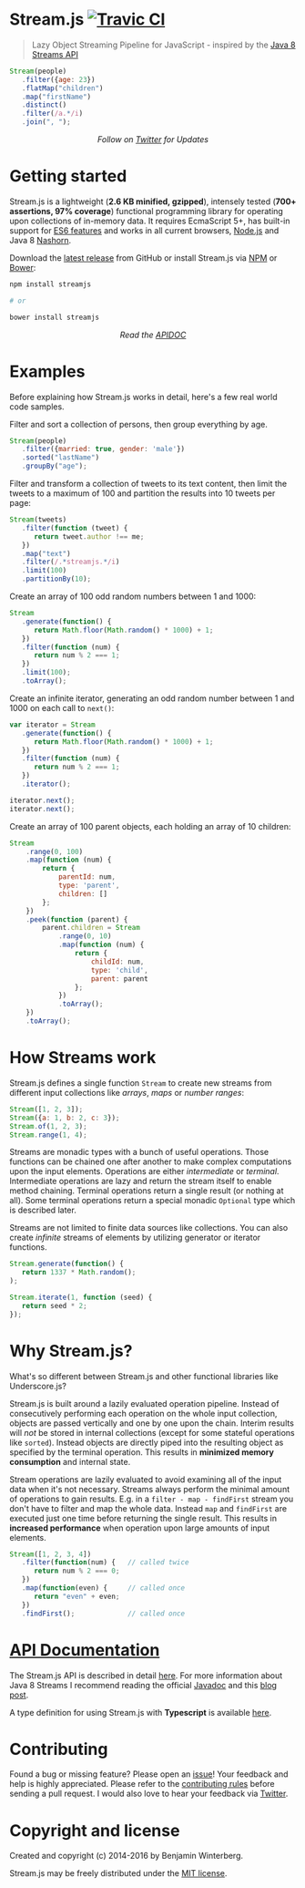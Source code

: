 Stream.js [![Travic CI](https://travis-ci.org/winterbe/streamjs.svg?branch=master)](https://travis-ci.org/winterbe/streamjs)
========================

> Lazy Object Streaming Pipeline for JavaScript - inspired by the [Java 8 Streams API](http://winterbe.com/posts/2014/07/31/java8-stream-tutorial-examples/)

```js
Stream(people)
   .filter({age: 23})
   .flatMap("children")
   .map("firstName")
   .distinct()
   .filter(/a.*/i)
   .join(", ");
```

<p align="center">
   <i>Follow on <a href="https://twitter.com/benontherun">Twitter</a> for Updates</i>
</p>

# Getting started

Stream.js is a lightweight (**2.6 KB minified, gzipped**), intensely tested (**700+ assertions, 97% coverage**) functional programming library for operating upon collections of in-memory data. It requires EcmaScript 5+, has built-in support for [ES6 features](https://github.com/lukehoban/es6features) and works in all current browsers, [Node.js](http://nodejs.org/) and Java 8 [Nashorn](http://openjdk.java.net/projects/nashorn/).

Download the [latest release](https://github.com/winterbe/streamjs/releases) from GitHub or install Stream.js via [NPM](https://www.npmjs.com/package/streamjs) or [Bower](http://bower.io/):

```bash
npm install streamjs

# or

bower install streamjs
```

<p align="center">
   <i>Read the <a href="https://github.com/winterbe/streamjs/blob/master/APIDOC.md">APIDOC</a></i>
</p>

# Examples

Before explaining how Stream.js works in detail, here's a few real world code samples.

Filter and sort a collection of persons, then group everything by age.

```js
Stream(people)
   .filter({married: true, gender: 'male'})
   .sorted("lastName")
   .groupBy("age");
```

Filter and transform a collection of tweets to its text content, then limit the tweets to a maximum of 100 and partition the results into 10 tweets per page:

```js
Stream(tweets)
   .filter(function (tweet) {
      return tweet.author !== me;
   })
   .map("text")
   .filter(/.*streamjs.*/i)
   .limit(100)
   .partitionBy(10);
```

Create an array of 100 odd random numbers between 1 and 1000:

```js
Stream
   .generate(function() {
      return Math.floor(Math.random() * 1000) + 1;
   })
   .filter(function (num) {
      return num % 2 === 1;
   })
   .limit(100);
   .toArray();
```

Create an infinite iterator, generating an odd random number between 1 and 1000 on each call to `next()`:

```js
var iterator = Stream
   .generate(function() {
      return Math.floor(Math.random() * 1000) + 1;
   })
   .filter(function (num) {
      return num % 2 === 1;
   })
   .iterator();

iterator.next();
iterator.next();
```

Create an array of 100 parent objects, each holding an array of 10 children:

```js
Stream
    .range(0, 100)
    .map(function (num) {
        return {
            parentId: num,
            type: 'parent',
            children: []
        };
    })
    .peek(function (parent) {
        parent.children = Stream
            .range(0, 10)
            .map(function (num) {
                return {
                    childId: num,
                    type: 'child',
                    parent: parent
                };
            })
            .toArray();
    })
    .toArray();
```

# How Streams work

Stream.js defines a single function `Stream` to create new streams from different input collections like _arrays_, _maps_ or _number ranges_:

```js
Stream([1, 2, 3]);
Stream({a: 1, b: 2, c: 3});
Stream.of(1, 2, 3);
Stream.range(1, 4);
```

Streams are monadic types with a bunch of useful operations. Those functions can be chained one after another to make complex computations upon the input elements. Operations are either *intermediate* or *terminal*. Intermediate operations are lazy and return the stream itself to enable method chaining. Terminal operations return a single result (or nothing at all). Some terminal operations return a special monadic `Optional` type which is described later.

Streams are not limited to finite data sources like collections. You can also create *infinite* streams of elements by utilizing generator or iterator functions.

```js
Stream.generate(function() {
   return 1337 * Math.random();
);
```

```js
Stream.iterate(1, function (seed) {
   return seed * 2;
});
```

# Why Stream.js?

What's so different between Stream.js and other functional libraries like Underscore.js?

Stream.js is built around a lazily evaluated operation pipeline. Instead of consecutively performing each operation on the whole input collection, objects are passed vertically and one by one upon the chain. Interim results will _not_ be stored in internal collections (except for some stateful operations like `sorted`). Instead objects are directly piped into the resulting object as specified by the terminal operation. This results in **minimized memory consumption** and internal state.

Stream operations are lazily evaluated to avoid examining all of the input data when it's not necessary. Streams always perform the minimal amount of operations to gain results. E.g. in a `filter - map - findFirst` stream you don't have to filter and map the whole data. Instead `map` and `findFirst` are executed just one time before returning the single result. This results in **increased performance** when operation upon large amounts of input elements.

```js
Stream([1, 2, 3, 4])
   .filter(function(num) {   // called twice
      return num % 2 === 0;
   })
   .map(function(even) {     // called once
      return "even" + even;
   })
   .findFirst();             // called once
```

# [API Documentation](https://github.com/winterbe/streamjs/blob/master/APIDOC.md)

The Stream.js API is described in detail [here](https://github.com/winterbe/streamjs/blob/master/APIDOC.md). For more information about Java 8 Streams I recommend reading the official [Javadoc](http://docs.oracle.com/javase/8/docs/api/java/util/stream/package-summary.html) and this [blog post](http://winterbe.com/posts/2014/07/31/java8-stream-tutorial-examples/).

A type definition for using Stream.js with **Typescript** is available [here](https://github.com/borisyankov/DefinitelyTyped/tree/master/streamjs).

# Contributing

Found a bug or missing feature? Please open an [issue](https://github.com/winterbe/streamjs/issues)! Your feedback and help is highly appreciated. Please refer to the [contributing rules](https://github.com/winterbe/streamjs/blob/master/CONTRIBUTING.md) before sending a pull request. I would also love to hear your feedback via [Twitter](https://twitter.com/benontherun).

# Copyright and license

Created and copyright (c) 2014-2016 by Benjamin Winterberg.

Stream.js may be freely distributed under the [MIT license](https://github.com/winterbe/streamjs/blob/master/LICENSE).
